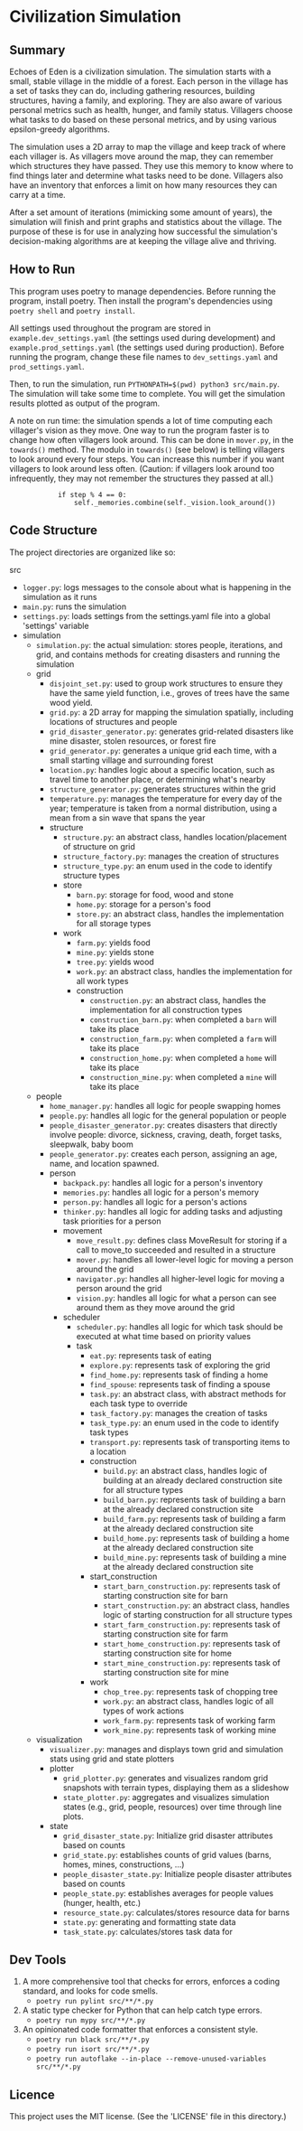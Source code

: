 # Civilization Simulation

## Summary

Echoes of Eden is a civilization simulation. The simulation starts with a small, stable village in the middle of a
forest. Each person in the village has a set of tasks they can do, including gathering resources, building structures, 
having a family, and exploring. They are also aware of various personal metrics such as health, hunger, and family 
status. Villagers choose what tasks to do based on these personal metrics, and by using various epsilon-greedy 
algorithms.

The simulation uses a 2D array to map the village and keep track of where each villager is. As villagers move around the
map, they can remember which structures they have passed. They use this memory to know where to find things later and 
determine what tasks need to be done. Villagers also have an inventory that enforces a limit on how many resources they 
can carry at a time.

After a set amount of iterations (mimicking some amount of years), the simulation will finish and print graphs and 
statistics about the village. The purpose of these is for use in analyzing how successful the simulation's 
decision-making algorithms are at keeping the village alive and thriving.

## How to Run

This program uses poetry to manage dependencies. Before running the program, install poetry. Then install the program's 
dependencies using `poetry shell` and `poetry install`. 

All settings used throughout the program are stored in `example.dev_settings.yaml` (the settings used during 
development) and `example.prod_settings.yaml` (the settings used during production). Before running the program, change 
these file names to `dev_settings.yaml` and `prod_settings.yaml`.

Then, to run the simulation, run `PYTHONPATH=$(pwd) python3 src/main.py`. The simulation will take some time to complete. 
You will get the simulation results plotted as output of the program.

A note on run time: the simulation spends a lot of time computing each villager's vision as they move. One way to run 
the program faster is to change how often villagers look around. This can be done in `mover.py`, in the `towards()` 
method. The modulo in `towards()` (see below) is telling villagers to look around every four steps. You can increase
this number if you want villagers to look around less often. (Caution: if villagers look around too infrequently, they
may not remember the structures they passed at all.)

```
            if step % 4 == 0:
                self._memories.combine(self._vision.look_around())
```


## Code Structure

The project directories are organized like so:

src
* `logger.py`: logs messages to the console about what is happening in the simulation as it runs
* `main.py`: runs the simulation
* `settings.py`: loads settings from the settings.yaml file into a global 'settings' variable
* simulation
  * `simulation.py`: the actual simulation: stores people, iterations, and grid, and contains methods for creating disasters and running the simulation
  * grid
    * `disjoint_set.py`: used to group work structures to ensure they have the same yield function, i.e., groves of trees have the same wood yield.
    * `grid.py`: a 2D array for mapping the simulation spatially, including locations of structures and people
    * `grid_disaster_generator.py`: generates grid-related disasters like mine disaster, stolen resources, or forest fire
    * `grid_generator.py`: generates a unique grid each time, with a small starting village and surrounding forest
    * `location.py`: handles logic about a specific location, such as travel time to another place, or determining what's nearby
    * `structure_generator.py`: generates structures within the grid
    * `temperature.py`: manages the temperature for every day of the year; temperature is taken from a normal distribution, using a mean from a sin wave that spans the year
    * structure
      * `structure.py`: an abstract class, handles location/placement of structure on grid
      * `structure_factory.py`: manages the creation of structures
      * `structure_type.py`: an enum used in the code to identify structure types
      * store
        * `barn.py`: storage for food, wood and stone
        * `home.py`: storage for a person's food
        * `store.py`: an abstract class, handles the implementation for all storage types
      * work
        * `farm.py`: yields food
        * `mine.py`: yields stone
        * `tree.py`: yields wood
        * `work.py`: an abstract class, handles the implementation for all work types
        * construction
          * `construction.py`: an abstract class, handles the implementation for all construction types
          * `construction_barn.py`: when completed a `barn` will take its place
          * `construction_farm.py`: when completed a `farm` will take its place
          * `construction_home.py`: when completed a `home` will take its place
          * `construction_mine.py`: when completed a `mine` will take its place
  * people
    * `home_manager.py`: handles all logic for people swapping homes
    * `people.py`:  handles all logic for the general population or people
    * `people_disaster_generator.py`: creates disasters that directly involve people: divorce, sickness, craving, death, forget tasks, sleepwalk, baby boom
    * `people_generator.py`: creates each person, assigning an age, name, and location spawned.
    * person
      * `backpack.py`: handles all logic for a person's inventory
      * `memories.py`: handles all logic for a person's memory
      * `person.py`: handles all logic for a person's actions
      * `thinker.py`: handles all logic for adding tasks and adjusting task priorities for a person
      * movement
        * `move_result.py`: defines class MoveResult for storing if a call to move_to succeeded and resulted in a structure 
        * `mover.py`: handles all lower-level logic for moving a person around the grid
        * `navigator.py`: handles all higher-level logic for moving a person around the grid
        * `vision.py`: handles all logic for what a person can see around them as they move around the grid
      * scheduler
        * `scheduler.py`: handles all logic for which task should be executed at what time based on priority values
        * task
          * `eat.py`: represents task of eating
          * `explore.py`: represents task of exploring the grid
          * `find_home.py`: represents task of finding a home
          * `find_spouse`: represents task of finding a spouse
          * `task.py`: an abstract class, with abstract methods for each task type to override
          * `task_factory.py`: manages the creation of tasks
          * `task_type.py`: an enum used in the code to identify task types
          * `transport.py`: represents task of transporting items to a location
          * construction
            * `build.py`: an abstract class, handles logic of building at an already declared construction site for all structure types
            * `build_barn.py`: represents task of building a barn at the already declared construction site
            * `build_farm.py`: represents task of building a farm at the already declared construction site
            * `build_home.py`: represents task of building a home at the already declared construction site
            * `build_mine.py`: represents task of building a mine at the already declared construction site
          * start_construction
            * `start_barn_construction.py`: represents task of starting construction site for barn
            * `start_construction.py`: an abstract class, handles logic of starting construction for all structure types
            * `start_farm_construction.py`: represents task of starting construction site for farm
            * `start_home_construction.py`: represents task of starting construction site for home
            * `start_mine_construction.py`: represents task of starting construction site for mine
          * work
            * `chop_tree.py`: represents task of chopping tree
            * `work.py`: an abstract class, handles logic of all types of work actions
            * `work_farm.py`: represents task of working farm 
            * `work_mine.py`: represents task of working mine
  * visualization
    * `visualizer.py`: manages and displays town grid and simulation stats using grid and state plotters
    * plotter
      * `grid_plotter.py`: generates and visualizes random grid snapshots with terrain types, displaying them as a slideshow
      * `state_plotter.py`: aggregates and visualizes simulation states (e.g., grid, people, resources) over time through line plots.
    * state
      * `grid_disaster_state.py`: Initialize grid disaster attributes based on counts
      * `grid_state.py`: establishes counts of grid values (barns, homes, mines, constructions, ...)
      * `people_disaster_state.py`: Initialize people disaster attributes based on counts
      * `people_state.py`: establishes averages for people values (hunger, health, etc.)
      * `resource_state.py`: calculates/stores resource data for barns
      * `state.py`: generating and formatting state data
      * `task_state.py`: calculates/stores task data for 


## Dev Tools

1. A more comprehensive tool that checks for errors, enforces a coding standard, and looks for code smells.
   - `poetry run pylint src/**/*.py`
2. A static type checker for Python that can help catch type errors.
   - `poetry run mypy src/**/*.py`
3. An opinionated code formatter that enforces a consistent style.
   - `poetry run black src/**/*.py`
   - `poetry run isort src/**/*.py`
   - `poetry run autoflake --in-place --remove-unused-variables src/**/*.py`

## Licence

This project uses the MIT license. (See the 'LICENSE' file in this directory.)
